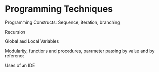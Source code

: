 # Programming Techniques

Programming Constructs: Sequence, iteration, branching

Recursion

Global and Local Variables

Modularity, functions and procedures, parameter passing by value and by reference

Uses of an IDE
